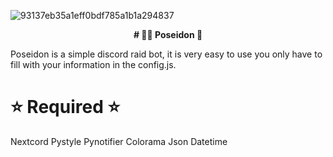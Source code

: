 ![93137eb35a1eff0bdf785a1b1a294837](https://user-images.githubusercontent.com/86504182/194375559-d0cb91b1-a3b9-4f76-afcc-cb3eaaa589d2.png)

<p align="center"><strong>
  # 🧜‍♂ Poseidon 🧜‍
</strong></p>


Poseidon is a simple discord raid bot, it is very easy to use you only have to fill with your information in the config.js.



# ⭐ Required ⭐ 

Nextcord 
Pystyle 
Pynotifier
Colorama
Json
Datetime


